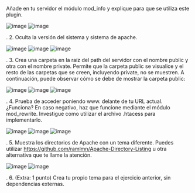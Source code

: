 Añade en tu servidor el módulo mod_info y explique para que se utiliza este plugin.

![image](https://github.com/Ramonenric/despliegue-de-aplicaciones-web/assets/95300566/1c3e3be3-b8bd-48f3-b86e-658c7f49539e)
![image](https://github.com/Ramonenric/despliegue-de-aplicaciones-web/assets/95300566/98a2e6de-b48a-43b3-badf-c247b8a0e7f9)

.
2. Oculta la versión del sistema y sistema de apache.

![image](https://github.com/Ramonenric/despliegue-de-aplicaciones-web/assets/95300566/d36faeb5-9ace-4782-935f-d4a16dd7a202)
![image](https://github.com/Ramonenric/despliegue-de-aplicaciones-web/assets/95300566/b313d570-d603-4f06-9f16-c1efc31bbf8b)
![image](https://github.com/Ramonenric/despliegue-de-aplicaciones-web/assets/95300566/c1afff36-9296-4c6c-9346-7e28846598dc)


.
3. Crea una carpeta en la raíz del path del servidor con el nombre public y otra con el
nombre private. Permite que la carpeta public se visualice y el resto de las carpetas
que se creen, incluyendo private, no se muestren. A continuación, puede observar
cómo se debe de mostrar la carpeta public:

![image](https://github.com/Ramonenric/despliegue-de-aplicaciones-web/assets/95300566/6d46013f-33ec-4294-a658-1e8534a20195)
![image](https://github.com/Ramonenric/despliegue-de-aplicaciones-web/assets/95300566/8e0efede-faaa-42fd-8203-9300cef0448b)
![image](https://github.com/Ramonenric/despliegue-de-aplicaciones-web/assets/95300566/293472e5-ec5d-47d4-8670-796f95f3d553)

.
4. Prueba de acceder poniendo www. delante de tu URL actual. ¿Funciona? En caso
negativo, haz que funcione mediante el módulo mod_rewrite. Investigue como utilizar
el archivo .htacess para implementarlo.

![image](https://github.com/Ramonenric/despliegue-de-aplicaciones-web/assets/95300566/a87fc79d-9e03-4ed8-8fa6-9ad7dddad770)
![image](https://github.com/Ramonenric/despliegue-de-aplicaciones-web/assets/95300566/b43ffce9-ef76-4d22-a987-0408a10bcdd4)
![image](https://github.com/Ramonenric/despliegue-de-aplicaciones-web/assets/95300566/70706688-6827-44b2-be69-eedcf4b3a83e)

.
5. Muestra los directorios de Apache con un tema diferente. Puedes utilizar
https://github.com/ramlmn/Apache-Directory-Listing u otra alternativa que te llame la
atención.

![image](https://github.com/Ramonenric/despliegue-de-aplicaciones-web/assets/95300566/18a94ddb-1396-4d49-97cb-99d7b9c9e7a0)
![image](https://github.com/Ramonenric/despliegue-de-aplicaciones-web/assets/95300566/80113e25-2c68-45dd-b659-34e8135cba0a)


.
6. (Extra: 1 punto) Crea tu propio tema para el ejercicio anterior, sin dependencias
externas.
